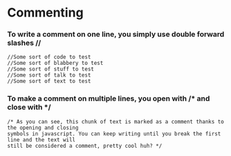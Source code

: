 # Commenting
### To write a comment on one line, you simply use double forward slashes //


``` 
//Some sort of code to test 
//Some sort of blabbery to test
//Some sort of stuff to test
//Some sort of talk to test
//Some sort of text to test
```
### To make a comment on multiple lines, you open with /* and close with */

```
/* As you can see, this chunk of text is marked as a comment thanks to the opening and closing 
symbols in javascript. You can keep writing until you break the first line and the text will 
still be considered a comment, pretty cool huh? */

```